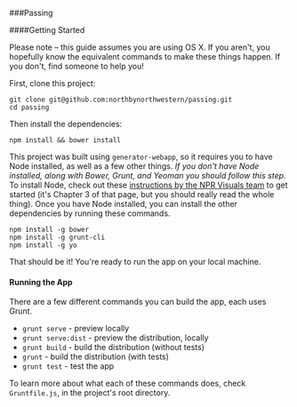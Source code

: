 ###Passing

####Getting Started

Please note – this guide assumes you are using OS X. If you aren't, you hopefully know the equivalent commands to make these things happen. If you don't, find someone to help you!

First, clone this project:

```shell
git clone git@github.com:northbynorthwestern/passing.git
cd passing
```

Then install the dependencies:

```shell
npm install && bower install
```

This project was built using `generator-webapp`, so it requires you to have Node installed, as well as a few other things. *If you don't have Node installed, along with Bower, Grunt, and Yeoman you should follow this step.* To install Node, check out these [instructions by the NPR Visuals team](http://blog.apps.npr.org/2013/06/06/how-to-setup-a-developers-environment.html) to get started (it's Chapter 3 of that page, but you should really read the whole thing). Once you have Node installed, you can install the other dependencies by running these commands.

```shell
npm install -g bower
npm install -g grunt-cli
npm install -g yo
```

That should be it! You're ready to run the app on your local machine.

#### Running the App

There are a few different commands you can build the app, each uses Grunt.

* `grunt serve` - preview locally
* `grunt serve:dist` - preview the distribution, locally
* `grunt build` - build the distribution (without tests)
* `grunt` - build the distribution (with tests)
* `grunt test` - test the app

To learn more about what each of these commands does, check `Gruntfile.js`, in the project's root directory.



